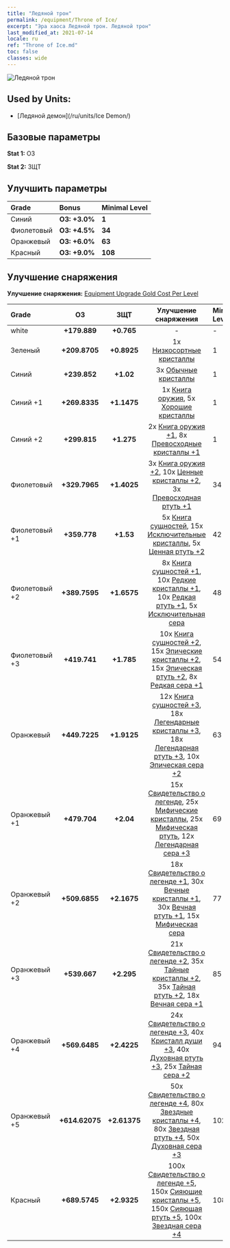 ```yaml
---
title: "Ледяной трон"
permalink: /equipment/Throne of Ice/
excerpt: "Эра хаоса Ледяной трон. Ледяной трон"
last_modified_at: 2021-07-14
locale: ru
ref: "Throne of Ice.md"
toc: false
classes: wide
---
```


  ![Ледяной трон](/images/e/e_9084.png)

## Used by Units:

* [Ледяной демон](/ru/units/Ice Demon/) 


## Базовые параметры
 **Stat 1:** ОЗ

 **Stat 2:** ЗЩТ

## Улучшить параметры

  |     Grade    |   Bonus | Minimal Level | 
  |:-------------|:--------|:--------------| 
  | Синий | **ОЗ: +3.0%** | **1** | 
  | Фиолетовый | **ОЗ: +4.5%** | **34** | 
  | Оранжевый | **ОЗ: +6.0%** | **63** | 
  | Красный | **ОЗ: +9.0%** | **108** | 


## Улучшение снаряжения
 **Улучшение снаряжения:** [Equipment Upgrade Gold Cost Per Level](/equipment/EquipmentUpgradeCostPerLevel/) 

  |          Grade      | ОЗ | ЗЩТ | Улучшение снаряжения | Minimal Level |
  |:--------------------|:---------:|:---------:|:----------------:|:--------------|
  | white | **+179.889** | **+0.765** | - | - |
  | Зеленый | **+209.8705** | **+0.8925** | 1x [Низкосортные кристаллы](/ItemsRU/mat_5/) | 1 |
  | Синий | **+239.852** | **+1.02** | 3x [Обычные кристаллы](/ItemsRU/mat_11/) | 1 |
  | Синий +1 | **+269.8335** | **+1.1475** | 1x [Книга оружия](/ItemsRU/mat_18/), 5x [Хорошие кристаллы](/ItemsRU/mat_17/) | 1 |
  | Синий +2 | **+299.815** | **+1.275** | 2x [Книга оружия +1](/ItemsRU/mat_25/), 8x [Превосходные кристаллы +1](/ItemsRU/mat_24/) | 1 |
  | Фиолетовый | **+329.7965** | **+1.4025** | 3x [Книга оружия +2](/ItemsRU/mat_32/), 10x [Ценные кристаллы +2](/ItemsRU/mat_31/), 3x [Превосходная ртуть +1](/ItemsRU/mat_21/) | 34 |
  | Фиолетовый +1 | **+359.778** | **+1.53** | 5x [Книга сущностей](/ItemsRU/mat_39/), 15x [Исключительные кристаллы](/ItemsRU/mat_38/), 5x [Ценная ртуть +2](/ItemsRU/mat_28/) | 42 |
  | Фиолетовый +2 | **+389.7595** | **+1.6575** | 8x [Книга сущностей +1](/ItemsRU/mat_46/), 10x [Редкие кристаллы +1](/ItemsRU/mat_45/), 10x [Редкая ртуть +1](/ItemsRU/mat_42/), 5x [Исключительная сера](/ItemsRU/mat_36/) | 48 |
  | Фиолетовый +3 | **+419.741** | **+1.785** | 10x [Книга сущностей +2](/ItemsRU/mat_53/), 15x [Эпические кристаллы +2](/ItemsRU/mat_52/), 15x [Эпическая ртуть +2](/ItemsRU/mat_49/), 8x [Редкая сера +1](/ItemsRU/mat_43/) | 54 |
  | Оранжевый | **+449.7225** | **+1.9125** | 12x [Книга сущностей +3](/ItemsRU/mat_60/), 18x [Легендарные кристаллы +3](/ItemsRU/mat_59/), 18x [Легендарная ртуть +3](/ItemsRU/mat_56/), 10x [Эпическая сера +2](/ItemsRU/mat_50/) | 63 |
  | Оранжевый +1 | **+479.704** | **+2.04** | 15x [Свидетельство о легенде](/ItemsRU/mat_67/), 25x [Мифические кристаллы](/ItemsRU/mat_66/), 25x [Мифическая ртуть](/ItemsRU/mat_63/), 12x [Легендарная сера +3](/ItemsRU/mat_57/) | 69 |
  | Оранжевый +2 | **+509.6855** | **+2.1675** | 18x [Свидетельство о легенде +1](/ItemsRU/mat_74/), 30x [Вечные кристаллы +1](/ItemsRU/mat_73/), 30x [Вечная ртуть +1](/ItemsRU/mat_70/), 15x [Мифическая сера](/ItemsRU/mat_64/) | 77 |
  | Оранжевый +3 | **+539.667** | **+2.295** | 21x [Свидетельство о легенде +2](/ItemsRU/mat_81/), 35x [Тайные кристаллы +2](/ItemsRU/mat_80/), 35x [Тайная ртуть +2](/ItemsRU/mat_77/), 18x [Вечная сера +1](/ItemsRU/mat_71/) | 85 |
  | Оранжевый +4 | **+569.6485** | **+2.4225** | 24x [Свидетельство о легенде +3](/ItemsRU/mat_88/), 40x [Кристалл души +3](/ItemsRU/mat_87/), 40x [Духовная ртуть +3](/ItemsRU/mat_84/), 25x [Тайная сера +2](/ItemsRU/mat_78/) | 94 |
  | Оранжевый +5 | **+614.62075** | **+2.61375** | 50x [Свидетельство о легенде +4](/ItemsRU/mat_95/), 80x [Звездные кристаллы +4](/ItemsRU/mat_94/), 80x [Звездная ртуть +4](/ItemsRU/mat_91/), 50x [Духовная сера +3](/ItemsRU/mat_85/) | 102 |
  | Красный | **+689.5745** | **+2.9325** | 100x [Свидетельство о легенде +5](/ItemsRU/mat_102/), 150x [Сияющие кристаллы +5](/ItemsRU/mat_101/), 150x [Сияющая ртуть +5](/ItemsRU/mat_98/), 100x [Звездная сера +4](/ItemsRU/mat_92/) | 108 |

